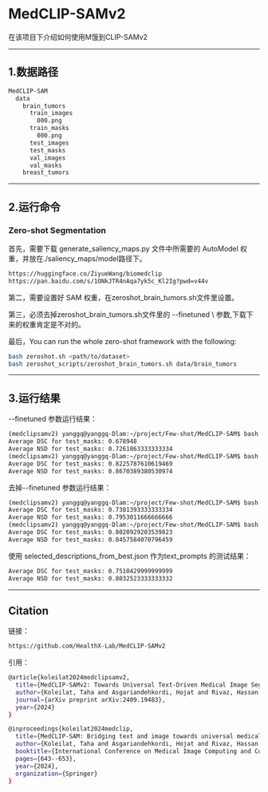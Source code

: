 # MedCLIP-SAMv2
在该项目下介绍如何使用M饿到CLIP-SAMv2

---

## 1.数据路径
```bash
MedCLIP-SAM
  data
    brain_tumors
      train_images
        000.png
      train_masks
        000.png
      test_images
      test_masks
      val_images
      val_masks
    breast_tumors
```
---

## 2.运行命令
### Zero-shot Segmentation

首先，需要下载 generate_saliency_maps.py 文件中所需要的 AutoModel 权重，并放在./saliency_maps/model路径下。
```bash
https://huggingface.co/ZiyueWang/biomedclip
https://pan.baidu.com/s/1ONkJTR4nAqa7yk5c_Kl2Ig?pwd=v44v
```
第二，需要设置好 SAM 权重，在zeroshot_brain_tumors.sh文件里设置。

第三，必须去掉zeroshot_brain_tumors.sh文件里的 --finetuned \ 参数,下载下来的权重肯定是不对的。

最后，You can run the whole zero-shot framework with the following:
```bash
bash zeroshot.sh <path/to/dataset>
bash zeroshot_scripts/zeroshot_brain_tumors.sh data/brain_tumors
```

--- 

## 3.运行结果
--finetuned  参数运行结果：
```bash
(medclipsamv2) yanggq@yanggq-Dlam:~/project/Few-shot/MedCLIP-SAM$ bash zeroshot_scripts/zeroshot_brain_tumors.sh data/brain_tumors
Average DSC for test_masks: 0.678948
Average NSD for test_masks: 0.7261863333333334
(medclipsamv2) yanggq@yanggq-Dlam:~/project/Few-shot/MedCLIP-SAM$ bash zeroshot_scripts/zeroshot_breast_tumors.sh data/breast_tumors/
Average DSC for test_masks: 0.8225787610619469
Average NSD for test_masks: 0.8670389380530974
```
去掉--finetuned  参数运行结果：
```bash
(medclipsamv2) yanggq@yanggq-Dlam:~/project/Few-shot/MedCLIP-SAM$ bash zeroshot_scripts/zeroshot_brain_tumors.sh data/brain_tumors
Average DSC for test_masks: 0.7381393333333334
Average NSD for test_masks: 0.7953011666666666
(medclipsamv2) yanggq@yanggq-Dlam:~/project/Few-shot/MedCLIP-SAM$ bash zeroshot_scripts/zeroshot_breast_tumors.sh data/breast_tumors/
Average DSC for test_masks: 0.8020929203539823
Average NSD for test_masks: 0.8457584070796459
```

使用 selected_descriptions_from_best.json 作为text_prompts 的测试结果：
```bash
Average DSC for test_masks: 0.7510429999999999
Average NSD for test_masks: 0.8032523333333332
```


---
## Citation
链接：
```bash
https://github.com/HealthX-Lab/MedCLIP-SAMv2
```

引用：
```bash
@article{koleilat2024medclipsamv2,
  title={MedCLIP-SAMv2: Towards Universal Text-Driven Medical Image Segmentation},
  author={Koleilat, Taha and Asgariandehkordi, Hojat and Rivaz, Hassan and Xiao, Yiming},
  journal={arXiv preprint arXiv:2409.19483},
  year={2024}
}

@inproceedings{koleilat2024medclip,
  title={MedCLIP-SAM: Bridging text and image towards universal medical image segmentation},
  author={Koleilat, Taha and Asgariandehkordi, Hojat and Rivaz, Hassan and Xiao, Yiming},
  booktitle={International Conference on Medical Image Computing and Computer-Assisted Intervention},
  pages={643--653},
  year={2024},
  organization={Springer}
}
```


